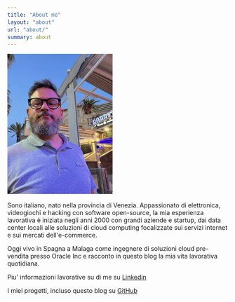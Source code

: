 ```yaml
---
title: "About me"
layout: "about"
url: "about/"
summary: about
---
```

![Image alt](static/me.jpeg)

Sono italiano, nato nella provincia di Venezia. Appassionato di elettronica, videogiochi e hacking con software open-source, la mia esperienza lavorativa è iniziata negli anni 2000 con grandi aziende e startup, dai data center locali alle soluzioni di cloud computing focalizzate sui servizi internet e sui mercati dell'e-commerce. 

Oggi vivo in Spagna a Malaga come ingegnere di soluzioni cloud pre-vendita presso Oracle Inc e racconto in questo blog la mia vita lavorativa quotidiana.

Piu' informazioni lavorative su di me su [Linkedin](https://www.linkedin.com/in/enricopesce/)

I miei progetti, incluso questo blog su [GitHub](https://github.com/enricopesce)